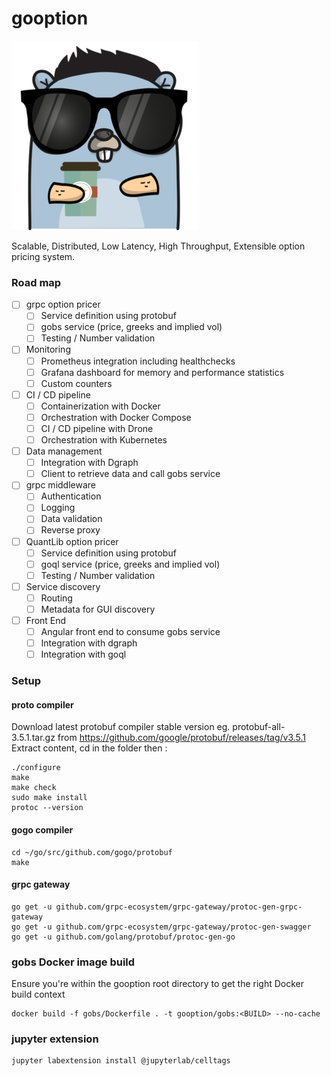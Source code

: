 # gooption

![Image of gopher option trader](gopher-gooption.png)

Scalable, Distributed, Low Latency, High Throughput, Extensible option pricing system.

### Road map

- [ ] grpc option pricer
     - [ ] Service definition using protobuf
     - [ ] gobs service (price, greeks and implied vol)
     - [ ] Testing / Number validation
- [ ] Monitoring
     - [ ] Prometheus integration including healthchecks
     - [ ] Grafana dashboard for memory and performance statistics
     - [ ] Custom counters
- [ ] CI / CD pipeline
     - [ ] Containerization with Docker
     - [ ] Orchestration with Docker Compose
     - [ ] CI / CD pipeline with Drone
     - [ ] Orchestration with Kubernetes
- [ ] Data management
     - [ ] Integration with Dgraph
     - [ ] Client to retrieve data and call gobs service
- [ ] grpc middleware
     - [ ] Authentication
     - [ ] Logging
     - [ ] Data validation
     - [ ] Reverse proxy
- [ ] QuantLib option pricer
     - [ ] Service definition using protobuf
     - [ ] goql service (price, greeks and implied vol)
     - [ ] Testing / Number validation
- [ ] Service discovery
     - [ ] Routing
     - [ ] Metadata for GUI discovery
- [ ] Front End
     - [ ] Angular front end to consume gobs service
     - [ ] Integration with dgraph
     - [ ] Integration with goql

### Setup

#### proto compiler

Download latest protobuf compiler stable version eg. protobuf-all-3.5.1.tar.gz from https://github.com/google/protobuf/releases/tag/v3.5.1
Extract content, cd in the folder then :

```
./configure
make
make check
sudo make install
protoc --version
```

#### gogo compiler

```
cd ~/go/src/github.com/gogo/protobuf
make
```

#### grpc gateway

```
go get -u github.com/grpc-ecosystem/grpc-gateway/protoc-gen-grpc-gateway
go get -u github.com/grpc-ecosystem/grpc-gateway/protoc-gen-swagger
go get -u github.com/golang/protobuf/protoc-gen-go
```

### gobs Docker image build
Ensure you're within the gooption root directory to get the right Docker build context
```
docker build -f gobs/Dockerfile . -t gooption/gobs:<BUILD> --no-cache
```

### jupyter extension

```
jupyter labextension install @jupyterlab/celltags
```